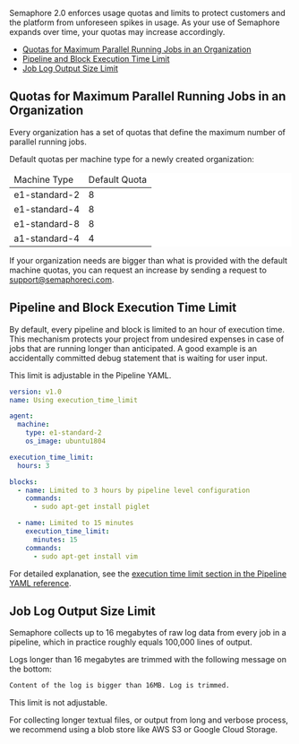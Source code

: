 Semaphore 2.0 enforces usage quotas and limits to protect customers and the
platform from unforeseen spikes in usage. As your use of Semaphore expands over
time, your quotas may increase accordingly.

- [Quotas for Maximum Parallel Running Jobs in an Organization](#quotas-for-maximum-parallel-running-jobs-in-an-organization)
- [Pipeline and Block Execution Time Limit](#pipeline-execution-time-limit)
- [Job Log Output Size Limit](#job-log-output-size-limit)

## Quotas for Maximum Parallel Running Jobs in an Organization

Every organization has a set of quotas that define the maximum number of
parallel running jobs.

Default quotas per machine type for a newly created organization:

<table style="background-color: rgb(255, 255, 255);">
<thead>
<tr>
  <td>Machine Type</td>
  <td>Default Quota</td>
</tr>
</thead>
<tbody>
<tr>
  <td>e1-standard-2</td>
  <td>8</td>
</tr>
<tr>
  <td>e1-standard-4</td>
  <td>8</td>
</tr>
<tr>
  <td>e1-standard-8</td>
  <td>8</td>
</tr>
<tr>
  <td>a1-standard-4</td>
  <td>4</td>
</tr>
</tbody>
</table>

If your organization needs are bigger than what is provided with the default
machine quotas, you can request an increase by sending a request to
<support@semaphoreci.com>.

## Pipeline and Block Execution Time Limit

By default, every pipeline and block is limited to an hour of execution time.
This mechanism protects your project from undesired expenses in case of jobs
that are running longer than anticipated. A good example is an accidentally
committed debug statement that is waiting for user input.

This limit is adjustable in the Pipeline YAML.

``` yaml
version: v1.0
name: Using execution_time_limit

agent:
  machine:
    type: e1-standard-2
    os_image: ubuntu1804

execution_time_limit:
  hours: 3

blocks:
  - name: Limited to 3 hours by pipeline level configuration
    commands:
      - sudo apt-get install piglet

  - name: Limited to 15 minutes
    execution_time_limit:
      minutes: 15
    commands:
      - sudo apt-get install vim
```

For detailed explanation, see the [execution time limit section in the
Pipeline YAML reference][execution-time-limit-reference].

## Job Log Output Size Limit

Semaphore collects up to 16 megabytes of raw log data from every job in a
pipeline, which in practice roughly equals 100,000 lines of output.

Logs longer than 16 megabytes are trimmed with the following message on the
bottom:

``` txt
Content of the log is bigger than 16MB. Log is trimmed.
```

This limit is not adjustable.

For collecting longer textual files, or output from long and verbose process,
we recommend using a blob store like AWS S3 or Google Cloud Storage.

[execution-time-limit-reference]: https://docs.semaphoreci.com/article/50-pipeline-yaml#execution_time_limit
